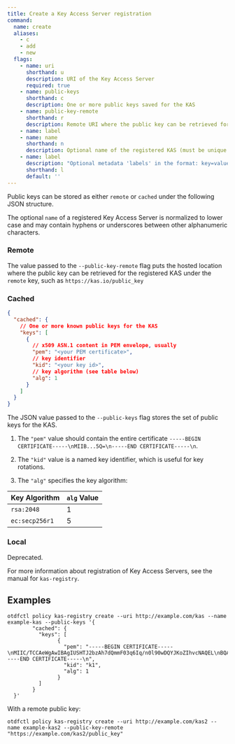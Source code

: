 ```yaml
---
title: Create a Key Access Server registration
command:
  name: create
  aliases:
    - c
    - add
    - new
  flags:
    - name: uri
      shorthand: u
      description: URI of the Key Access Server
      required: true
    - name: public-keys
      shorthand: c
      description: One or more public keys saved for the KAS
    - name: public-key-remote
      shorthand: r
      description: Remote URI where the public key can be retrieved for the KAS
    - name: label
    - name: name
      shorthand: n
      description: Optional name of the registered KAS (must be unique within Policy)
    - name: label
      description: "Optional metadata 'labels' in the format: key=value"
      shorthand: l
      default: ''
---
```


Public keys can be stored as either `remote` or `cached` under the following JSON structure.

The optional `name` of a registered Key Access Server is normalized to lower case and may contain
hyphens or underscores between other alphanumeric characters.

### Remote

The value passed to the `--public-key-remote` flag puts the hosted location where the public key
can be retrieved for the registered KAS under the `remote` key, such as `https://kas.io/public_key`

### Cached

```json
{
  "cached": {
    // One or more known public keys for the KAS
    "keys": [
      {
        // x509 ASN.1 content in PEM envelope, usually
        "pem": "<your PEM certificate>",
        // key identifier
        "kid": "<your key id>",
        // key algorithm (see table below)
        "alg": 1
      }
    ]
  }
}
```

The JSON value passed to the `--public-keys` flag stores the set of public keys for the KAS.

1. The `"pem"` value should contain the entire certificate `-----BEGIN CERTIFICATE-----\nMIIB...5Q=\n-----END CERTIFICATE-----\n`.

2. The `"kid"` value is a named key identifier, which is useful for key rotations.

3. The `"alg"` specifies the key algorithm:

| Key Algorithm  | `alg` Value |
| -------------- | ----------- |
| `rsa:2048`     | 1           |
| `ec:secp256r1` | 5           |

### Local

Deprecated.

For more information about registration of Key Access Servers, see the manual for `kas-registry`.

## Examples

```shell
otdfctl policy kas-registry create --uri http://example.com/kas --name example-kas --public-keys '{
        "cached": {
          "keys": [
                {
                  "pem": "-----BEGIN CERTIFICATE-----\nMIIC/TCCAeWgAwIBAgIUSHTJ2bzAh7dQmmF03q6Iq/n0l90wDQYJKoZIhvcNAQEL\nBQAwDjEMMAoGA1UEAwwDa2FzMB4XDTI0MDYwNjE3NDY1NFoXDTI1MDYwNjE3NDY1\nNFowDjEMMAoGA1UEAwwDa2FzMIIBIjANBgkqhkiG9w0BAQEFAAOCAQ8AMIIBCgKC\nAQEAxN3APihTiojcaH6oWj1tMtZMaaZ+IA1qtqFmpy5Fg8D5bEsP736GxzUMFsMV\nshrKEXz8dY9Kp23uIwyeC0RPWLe5xIfTkJUbyLpqGdlEgqj10RQ8kSVq270XPES2\nGZUij2DuJVfwpTpLzcti2PsgEOoOKC6NnnAI0NS1mao/2DxQxs/D9hAJjGdpzymb\nxi2TxGnvYbvofCPd8RdFTCPvgwKLS7+MqBcmic9VdX91QNOPmrP3rIoKtjjd+5PY\nl/z73PAxR3K3SIzIZLvItq2ahobOOMiSxw8soOlOdHNUJTpECcduhRbquqmK6fTw\nVOfrcRQhhU4TkDu92LI7SglOWQIDAQABo1MwUTAdBgNVHQ4EFgQUdgxx7U5AQgfi\niQWu3khi9yneEVowHwYDVR0jBBgwFoAUdgxx7U5AQgfiiQWu3khi9yneEVowDwYD\nVR0TAQH/BAUwAwEB/zANBgkqhkiG9w0BAQsFAAOCAQEATcLYbHomJgLQ/H6iDvcA\nIpISF/Rcxgh7NnIqRkB+Tm4xNlNHIxl4Sz+KkEZEPh0WKItGVDj3293rArROEOXI\ntVmn2OBv9M/5DQkHj76Ru4PQ2TcL0CACl1JKfqXLsMc6HHTp8ZTP8lMdpW4kzEc3\nfVtgvtpJc4WHdUIEzAtTlzYRqIbyyBMWeTjXwa54aMv3RZQdJ+C0ehwWTDQDph7n\nKY3+7G0enNEVtyW4dtxvQQbidMany0JEpr6QpPmxC8e0Z23dMDdkR1IoT99PhdW/\nQC8xMjuLCiREV7a6e2MxCGj3fxrnMXwOIqO3AzNswe2amcoz2ktuoqgDTYlo+FkK\n5w==\n-----END CERTIFICATE-----\n",
                  "kid": "k1",
                  "alg": 1
                }
          ]
        }
  }'
```

With a remote public key:
```shell
otdfctl policy kas-registry create --uri http://example.com/kas2 --name example-kas2 --public-key-remote "https://example.com/kas2/public_key"
```

